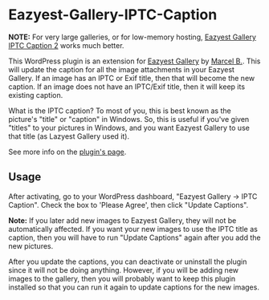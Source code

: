 Eazyest-Gallery-IPTC-Caption
============================

**NOTE:** For very large galleries, or for low-memory hosting, [Eazyest Gallery IPTC Caption 2](https://github.com/isabelc/Eazyest-Gallery-IPTC-Caption-2) works much better.

This WordPress plugin is an extension for [Eazyest Gallery](http://wordpress.org/plugins/eazyest-gallery/) by [Marcel B.](http://brimosoft.nl/). This will update the caption for all the image attachments in your Eazyest Gallery. If an image has an IPTC or Exif title, then that will become the new caption. If an image does not have an IPTC/Exif title, then it will keep its existing caption.

What is the IPTC caption? To most of you, this is best known as the picture's "title" or "caption" in Windows. So, this is useful if you've given "titles" to your pictures in Windows, and you want Eazyest Gallery to use that title (as Lazyest Gallery used it).

See more info on the [plugin's page](http://isabelcastillo.com/free-plugins/eazyest-gallery-iptc-caption).


Usage
-----

After activating, go to your WordPress dashboard, "Eazyest Gallery -> IPTC Caption". Check the box to 'Please Agree', then click "Update Captions".

**Note:**
If you later add new images to Eazyest Gallery, they will not be automatically affected. If you want your new images to use the IPTC title as caption, then you will have to run "Update Captions" again after you add the new pictures.

After you update the captions, you can deactivate or uninstall the plugin since it will not be doing anything. However, if you will be adding new images to the gallery, then you will probably want to keep this plugin installed so that you can run it again to update captions for the new images.
